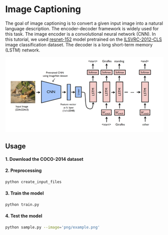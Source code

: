 # Image Captioning
The goal of image captioning is to convert a given input image into a natural language description. The encoder-decoder framework is widely used for this task. The image encoder is a convolutional neural network (CNN). In this tutorial, we used [resnet-152](https://arxiv.org/abs/1512.03385) model pretrained on the [ILSVRC-2012-CLS](http://www.image-net.org/challenges/LSVRC/2012/) image classification dataset. The decoder is a long short-term memory (LSTM) network. 

![alt text](png/model.png)



## Usage

#### 1. Download the COCO-2014 dataset

#### 2. Preprocessing

```bash
python create_input_files
```

#### 3. Train the model

```bash
python train.py    
```

#### 4. Test the model 

```bash
python sample.py --image='png/example.png'
```

<br>

